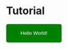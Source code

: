 # Tutorial
<style>
    button {
        background-color: green;
        border-radius: 5px;
        border: none;
        color: white;
        width: 150px;
        height: 50px;
    }
</style>
<button>Hello World!</button>